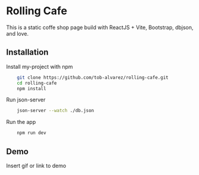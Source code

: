 
# Rolling Cafe

This is a static coffe shop page build with ReactJS + Vite, Bootstrap, dbjson, and love. 


## Installation

Install my-project with npm

```bash
    git clone https://github.com/tob-alvarez/rolling-cafe.git
    cd rolling-cafe
    npm install
```
Run json-server

```bash
    json-server --watch ./db.json
```
Run the app

```bash
    npm run dev
```
## Demo

Insert gif or link to demo

